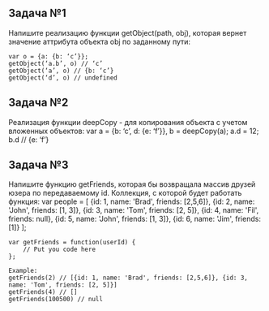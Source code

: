 Задача №1
-------------------
Напишите реализацию функции getObject(path, obj), которая вернет значение аттрибута объекта obj по заданному пути:
 
    var o = {a: {b: ‘c’}};
    getObject(‘a.b’, o) // ‘c’
    getObject(‘a’, o) // {b: ‘c’}
    getObject(‘d’, o) // undefined
 
Задача №2
------------------
Реализация функции deepCopy - для копирования объекта с учетом вложенных объектов:
	var a = {b: ‘c’, d: {e: ‘f’}},
	    b = deepCopy(a);
	a.d = 12;
	b.d // {e: ‘f’}
 
Задача №3
----------------
Напишите функцию getFriends, которая бы возвращала массив друзей юзера по передаваемому id.
Коллекция, с которой будет работать функция:
	var people = [
		{id: 1, name: 'Brad', friends: [2,5,6]},
		{id: 2, name: 'John', friends: [1, 3]},
		{id: 3, name: 'Tom', friends: [2, 5]},
		{id: 4, name: 'Fil', friends: null},
		{id: 5, name: 'John', friends: [1, 3]},
		{id: 6, name: 'Jim', friends: [1]}
	];
	 
	var getFriends = function(userId) {
		// Put you code here
	};

	Example:
	getFriends(2) // [{id: 1, name: 'Brad', friends: [2,5,6]}, {id: 3, name: 'Tom', friends: [2, 5]}]
	getFriends(4) // []
	getFriends(100500) // null
